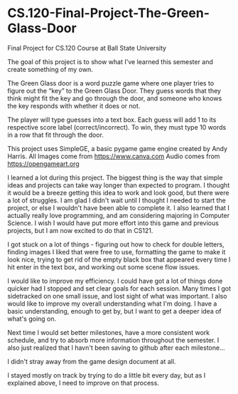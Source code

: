 # CS.120-Final-Project-The-Green-Glass-Door
Final Project for CS.120 Course at Ball State University 

The goal of this project is to show what I've learned this semester and create something of my own. 

The Green Glass door is a word puzzle game where one player tries to figure out the “key” to the Green Glass Door. They guess words that they think might fit the key and go through the door, and someone who knows the key responds with whether it does or not. 

The player will type guesses into a text box. Each guess will add 1 to its respective score label (correct/incorrect). To win, they must type 10 words in a row that fit through the door.

This project uses SimpleGE, a basic pygame game engine created by Andy Harris. 
All Images come from https://www.canva.com 
Audio comes from https://opengameart.org

I learned a lot during this project. The biggest thing is the way that simple ideas and projects can take way longer than expected to program. I thought it would be a breeze getting this idea to work and look good, but there were a lot of struggles. I am glad I didn't wait until I thought I needed to start the project, or else I wouldn't have been able to complete it. I also learned that I actually really love programming, and am considering majoring in Computer Science. I wish I would have put more effort into this game and previous projects, but I am now excited to do that in CS121.

I got stuck on a lot of things - figuring out how to check for double letters, finding images I liked that were free to use, formatting the game to make it look nice, trying to get rid of the empty black box that appeared every time I hit enter in the text box, and working out some scene flow issues.

I would like to improve my efficiency. I could have got a lot of things done quicker had I stopped and set clear goals for each session. Many times I got sidetracked on one small issue, and lost sight of what was important. I also would like to improve my overall understanding what I'm doing. I have a basic understanding, enough to get by, but I want to get a deeper idea of what's going on. 

Next time I would set better milestones, have a more consistent work schedule, and try to absorb more information throughout the semester. I also just realized that I havn't been saving to github after each milestone...

I didn't stray away from the game design document at all.

I stayed mostly on track by trying to do a little bit every day, but as I explained above, I need to improve on that process. 
